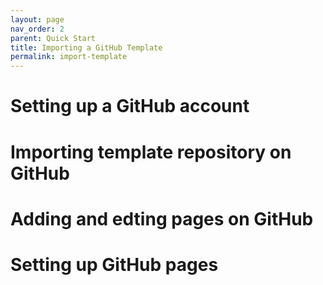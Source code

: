 ```yaml
---
layout: page
nav_order: 2
parent: Quick Start
title: Importing a GitHub Template
permalink: import-template
---
```


# Setting up a GitHub account

# Importing template repository on GitHub

# Adding and edting pages on GitHub

# Setting up GitHub pages
